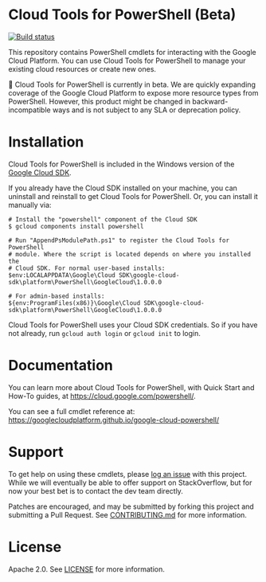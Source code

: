 # Cloud Tools for PowerShell (Beta)

[![Build status](https://ci.appveyor.com/api/projects/status/r11ovv4348852ktt?svg=true)](https://ci.appveyor.com/project/GoogleCloudPowerShell/google-cloud-powershell)

This repository contains PowerShell cmdlets for interacting with the Google
Cloud Platform. You can use Cloud Tools for PowerShell to manage your existing
cloud resources or create new ones.

:construction: Cloud Tools for PowerShell is currently in beta. We are quickly
expanding coverage of the Google Cloud Platform to expose more resource types
from PowerShell. However, this product might be changed in backward-incompatible
ways and is not subject to any SLA or deprecation policy.

# Installation

Cloud Tools for PowerShell is included in the Windows version of the
[Google Cloud SDK](https://cloud.google.com/sdk/docs/quickstart-windows).

If you already have the Cloud SDK installed on your machine, you can uninstall
and reinstall to get Cloud Tools for PowerShell. Or, you can install it
manually via:

    # Install the "powershell" component of the Cloud SDK
    $ gcloud components install powershell

    # Run "AppendPsModulePath.ps1" to register the Cloud Tools for PowerShell
    # module. Where the script is located depends on where you installed the
    # Cloud SDK. For normal user-based installs:
    $env:LOCALAPPDATA\Google\Cloud SDK\google-cloud-sdk\platform\PowerShell\GoogleCloud\1.0.0.0
    
    # For admin-based installs:
    ${env:ProgramFiles(x86)}\Google\Cloud SDK\google-cloud-sdk\platform\PowerShell\GoogleCloud\1.0.0.0

Cloud Tools for PowerShell uses your Cloud SDK credentials. So if you have not
already, run `gcloud auth login` or `gcloud init` to login.

# Documentation

You can learn more about Cloud Tools for PowerShell, with Quick Start and How-To
guides, at https://cloud.google.com/powershell/.

You can see a full cmdlet reference at:
https://googlecloudplatform.github.io/google-cloud-powershell/

# Support

To get help on using these cmdlets, please
[log an issue](https://github.com/GoogleCloudPlatform/google-cloud-powershell/issues/new)
with this project. While we will eventually be able to offer support on
StackOverflow, but for now your best bet is to contact the dev team directly.

Patches are encouraged, and may be submitted by forking this project and
submitting a Pull Request. See [CONTRIBUTING.md](CONTRIBUTING.md) for more
information.

# License

Apache 2.0. See [LICENSE](LICENSE) for more information.
